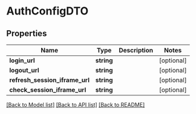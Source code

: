 # AuthConfigDTO

## Properties
Name | Type | Description | Notes
------------ | ------------- | ------------- | -------------
**login_url** | **string** |  | [optional] 
**logout_url** | **string** |  | [optional] 
**refresh_session_iframe_url** | **string** |  | [optional] 
**check_session_iframe_url** | **string** |  | [optional] 

[[Back to Model list]](../README.md#documentation-for-models) [[Back to API list]](../README.md#documentation-for-api-endpoints) [[Back to README]](../README.md)


